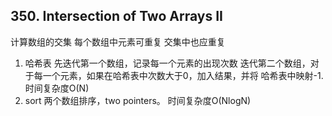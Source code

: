 ## 350. Intersection of Two Arrays II
计算数组的交集 每个数组中元素可重复 交集中也应重复
1. 哈希表
先迭代第一个数组，记录每一个元素的出现次数
迭代第二个数组，对于每一个元素，如果在哈希表中次数大于0，加入结果，并将
哈希表中映射-1.
时间复杂度O(N)
2. sort
两个数组排序，two pointers。
时间复杂度O(NlogN)

